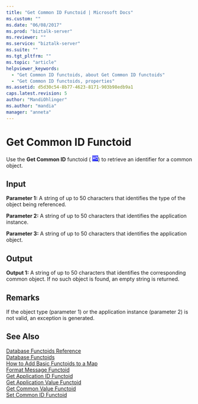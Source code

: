 ```yaml
---
title: "Get Common ID Functoid | Microsoft Docs"
ms.custom: ""
ms.date: "06/08/2017"
ms.prod: "biztalk-server"
ms.reviewer: ""
ms.service: "biztalk-server"
ms.suite: ""
ms.tgt_pltfrm: ""
ms.topic: "article"
helpviewer_keywords: 
  - "Get Common ID functoids, about Get Common ID functoids"
  - "Get Common ID functoids, properties"
ms.assetid: d5d30c54-8b77-4623-8171-903b98edb9a1
caps.latest.revision: 5
author: "MandiOhlinger"
ms.author: "mandia"
manager: "anneta"
---
```

# Get Common ID Functoid
Use the **Get Common ID** functoid ( ![](../core/media/getcommonid.gif "getcommonid")) to retrieve an identifier for a common object.  
  
## Input  
 **Parameter 1:** A string of up to 50 characters that identifies the type of the object being referenced.  
  
 **Parameter 2:** A string of up to 50 characters that identifies the application instance.  
  
 **Parameter 3:** A string of up to 50 characters that identifies the application object.  
  
## Output  
 **Output 1:** A string of up to 50 characters that identifies the corresponding common object. If no such object is found, an empty string is returned.  
  
## Remarks  
 If the object type (parameter 1) or the application instance (parameter 2) is not valid, an exception is generated.  
  
## See Also  
 [Database Functoids Reference](../core/database-functoids-reference.md)   
 [Database Functoids](../core/database-functoids.md)   
 [How to Add Basic Functoids to a Map](../core/how-to-add-basic-functoids-to-a-map.md)   
 [Format Message Functoid](../core/format-message-functoid.md)   
 [Get Application ID Functoid](../core/get-application-id-functoid.md)   
 [Get Application Value Functoid](../core/get-application-value-functoid.md)   
 [Get Common Value Functoid](../core/get-common-value-functoid.md)   
 [Set Common ID Functoid](../core/set-common-id-functoid.md)